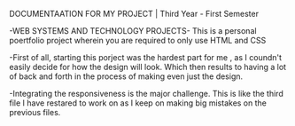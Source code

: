 DOCUMENTAATION FOR MY PROJECT | Third Year - First Semester

-WEB SYSTEMS AND TECHNOLOGY PROJECTS-
This is a personal poertfolio project wherein you are required to only use HTML and CSS

-First of all, starting this porject was the hardest part for me , as I coundn't easily decide for how the design will look.
Which then results to having a lot of back and forth in the process of making even just the design.

-Integrating the responsiveness is the major challenge. This is like the third file I have restared to work on  as I keep on making 
big mistakes on the previous files.
